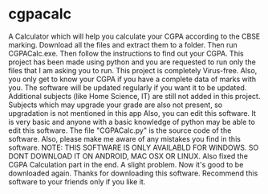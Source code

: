 # cgpacalc
A Calculator which will help you calculate your CGPA according to the CBSE marking.
Download all the files and extract them to a folder.
Then run CGPACalc.exe. 
Then follow the instructions to find out your CGPA. 
This project has been made using python and you are requested to run only the files that I am asking you to run.
This project is completely Virus-free.
Also, you only get to know your CGPA if you have a complete data of marks with you.
The software will be updated regularly if you want it to be updated.
Additional subjects (like Home Science, IT) are still not added in this project.
Subjects which may upgrade your grade are also not present, so upgradation is not mentioned in this app
Also, you can edit this software. It is very basic and anyone with a basic knowledge of python may be able to edit this software. The file "CGPACalc.py" is the source code of the software.
Also, please make me aware of any mistakes you find in this software.
NOTE: THIS SOFTWARE IS ONLY AVAILABLD FOR WINDOWS. SO DONT DOWNLOAD IT ON ANDROID, MAC OSX OR LINUX.
Also fixed the CGPA Calculation part in the end. A slight problem. Now it's good to be downloaded again.
Thanks for downloading this software. Recommend this software to your friends only if you like it.
